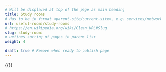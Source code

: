```yaml
---
# Will be displayed at top of the page as main heading
title: Study rooms
# Has to be in format <parent-site/current-site>, e.g. services/network (notice missing slash at the beginning)
url: useful-rooms/study-rooms
# https://en.wikipedia.org/wiki/Clean_URL#Slug
slug: study-rooms
# Defines sorting of pages in parent list
weight: 4

draft: true # Remove when ready to publish page
---
```

{{<linktraslations>}} <!-- TODO: remove before publishing draft -->

<!-- Write page contents here -->
<!-- Use Markdown syntax: https://www.markdownguide.org/basic-syntax -->
